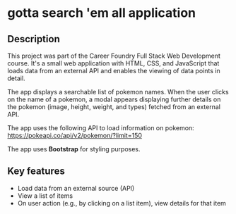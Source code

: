 
# gotta search 'em all application

## Description
This project was part of the Career Foundry Full Stack Web Development course. It's a small web application with HTML, CSS, and JavaScript that loads data from an external API and enables the viewing of data points in detail.

The app displays a searchable list of pokemon names. When the user clicks on the name of a pokemon, a modal appears displaying further details on the pokemon (image, height, weight, and types) fetched from an external API.

The app uses the following API to load information on pokemon: https://pokeapi.co/api/v2/pokemon/?limit=150

The app uses **Bootstrap** for styling purposes.

## Key features
* Load data from an external source (API)
* View a list of items
* On user action (e.g., by clicking on a list item), view details for that item